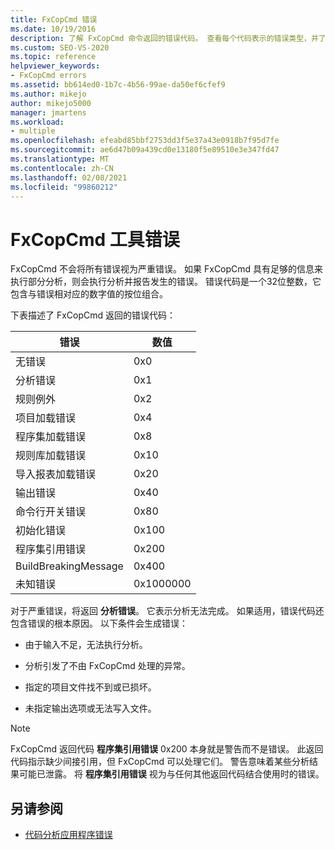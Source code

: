 ```yaml
---
title: FxCopCmd 错误
ms.date: 10/19/2016
description: 了解 FxCopCmd 命令返回的错误代码。 查看每个代码表示的错误类型，并了解如何识别错误。
ms.custom: SEO-VS-2020
ms.topic: reference
helpviewer_keywords:
- FxCopCmd errors
ms.assetid: bb614ed0-1b7c-4b56-99ae-da50ef6cfef9
ms.author: mikejo
author: mikejo5000
manager: jmartens
ms.workload:
- multiple
ms.openlocfilehash: efeabd85bbf2753dd3f5e37a43e0918b7f95d7fe
ms.sourcegitcommit: ae6d47b09a439cd0e13180f5e89510e3e347fd47
ms.translationtype: MT
ms.contentlocale: zh-CN
ms.lasthandoff: 02/08/2021
ms.locfileid: "99860212"
---
```

# <a name="fxcopcmd-tool-errors"></a>FxCopCmd 工具错误

FxCopCmd 不会将所有错误视为严重错误。 如果 FxCopCmd 具有足够的信息来执行部分分析，则会执行分析并报告发生的错误。 错误代码是一个32位整数，它包含与错误相对应的数字值的按位组合。

下表描述了 FxCopCmd 返回的错误代码：

|错误|数值|
|-----------|-------------------|
|无错误|0x0|
|分析错误|0x1|
|规则例外|0x2|
|项目加载错误|0x4|
|程序集加载错误|0x8|
|规则库加载错误|0x10|
|导入报表加载错误|0x20|
|输出错误|0x40|
|命令行开关错误|0x80|
|初始化错误|0x100|
|程序集引用错误|0x200|
|BuildBreakingMessage|0x400|
|未知错误|0x1000000|

对于严重错误，将返回 **分析错误**。 它表示分析无法完成。 如果适用，错误代码还包含错误的根本原因。 以下条件会生成错误：

- 由于输入不足，无法执行分析。

- 分析引发了不由 FxCopCmd 处理的异常。

- 指定的项目文件找不到或已损坏。

- 未指定输出选项或无法写入文件。

> [!NOTE]
> FxCopCmd 返回代码 **程序集引用错误** 0x200 本身就是警告而不是错误。 此返回代码指示缺少间接引用，但 FxCopCmd 可以处理它们。 警告意味着某些分析结果可能已泄露。 将 **程序集引用错误** 视为与任何其他返回代码结合使用时的错误。

## <a name="see-also"></a>另请参阅

- [代码分析应用程序错误](../code-quality/code-analysis-application-errors.md)
